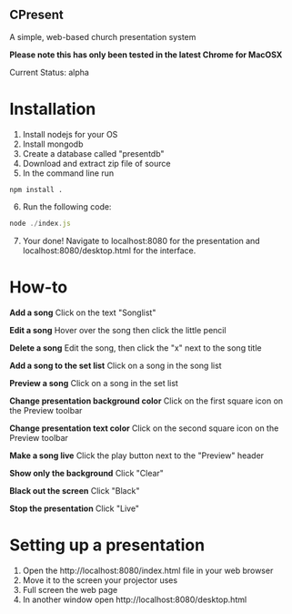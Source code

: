 CPresent
--------
A simple, web-based church presentation system

**Please note this has only been tested in the latest Chrome for MacOSX**

Current Status:
alpha

Installation
===========
1. Install nodejs for your OS
2. Install mongodb
3. Create a database called "presentdb"
4. Download and extract zip file of source
5. In the command line run 
```
npm install .
```
6. Run the following code:

```javascript
node ./index.js
```

7. Your done! Navigate to localhost:8080 for the presentation and localhost:8080/desktop.html for the interface.

How-to
======
**Add a song**
Click on the text "Songlist"

**Edit a song**
Hover over the song then click the little pencil

**Delete a song**
Edit the song, then click the "x" next to the song title

**Add a song to the set list**
Click on a song in the song list

**Preview a song**
Click on a song in the set list

**Change presentation background color**
Click on the first square icon on the Preview toolbar

**Change presentation text color**
Click on the second square icon on the Preview toolbar

**Make a song live**
Click the play button next to the "Preview" header

**Show only the background**
Click "Clear"

**Black out the screen**
Click "Black"

**Stop the presentation**
Click "Live"

Setting up a presentation
========================
1. Open the http://localhost:8080/index.html file in your web browser
2. Move it to the screen your projector uses
3. Full screen the web page
4. In another window open http://localhost:8080/desktop.html
